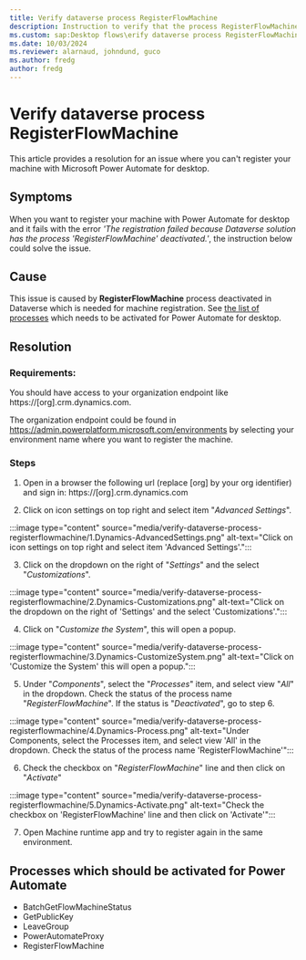 ```yaml
---
title: Verify dataverse process RegisterFlowMachine 
description: Instruction to verify that the process RegisterFlowMachine is activated.
ms.custom: sap:Desktop flows\erify dataverse process RegisterFlowMachine 
ms.date: 10/03/2024
ms.reviewer: alarnaud, johndund, guco
ms.author: fredg
author: fredg
---
```


# Verify dataverse process RegisterFlowMachine
This article provides a resolution for an issue where you can't register your machine with Microsoft Power Automate for desktop.

## Symptoms

When you want to register your machine with Power Automate for desktop and it fails with the error _'The registration failed because Dataverse solution has the process 'RegisterFlowMachine' deactivated.'_, the instruction below could solve the issue.

## Cause

This issue is caused by **RegisterFlowMachine** process deactivated in Dataverse which is needed for machine registration.
See [the list of processes](#processes-which-should-be-activated-for-power-automate) which needs to be activated for Power Automate for desktop.

## Resolution

### Requirements:
You should have access to your organization endpoint like https://[org].crm.dynamics.com.

The organization endpoint could be found in https://admin.powerplatform.microsoft.com/environments by selecting your environment name where you want to register the machine.

### Steps

1. Open in a browser the following url (replace [org] by your org identifier) and sign in: https://[org].crm.dynamics.com

1. Click on icon settings on top right and select item "_Advanced Settings_".

:::image type="content" source="media/verify-dataverse-process-registerflowmachine/1.Dynamics-AdvancedSettings.png" alt-text="Click on icon settings on top right and select item 'Advanced Settings'.":::

3. Click on the dropdown on the right of "_Settings_" and the select "_Customizations_".

:::image type="content" source="media/verify-dataverse-process-registerflowmachine/2.Dynamics-Customizations.png" alt-text="Click on the dropdown on the right of 'Settings' and the select 'Customizations'.":::

4. Click on "_Customize the System_", this will open a popup.

:::image type="content" source="media/verify-dataverse-process-registerflowmachine/3.Dynamics-CustomizeSystem.png" alt-text="Click on 'Customize the System' this will open a popup.":::

5. Under "_Components_", select the "_Processes_" item, and select view "_All_" in the dropdown. Check the status of the process name "_RegisterFlowMachine_". If the status is "_Deactivated_", go to step 6.

:::image type="content" source="media/verify-dataverse-process-registerflowmachine/4.Dynamics-Process.png" alt-text="Under Components, select the Processes item, and select view 'All' in the dropdown. Check the status of the process name 'RegisterFlowMachine'":::

6. Check the checkbox on "_RegisterFlowMachine_" line and then click on "_Activate_"

:::image type="content" source="media/verify-dataverse-process-registerflowmachine/5.Dynamics-Activate.png" alt-text="Check the checkbox on 'RegisterFlowMachine' line and then click on 'Activate'":::

7. Open Machine runtime app and try to register again in the same environment.


## Processes which should be activated for Power Automate

- BatchGetFlowMachineStatus
- GetPublicKey
- LeaveGroup
- PowerAutomateProxy
- RegisterFlowMachine
